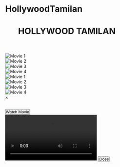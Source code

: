 # HollywoodTamilan
<!DOCTYPE html>
<html lang="en">
<head>
  <meta charset="UTF-8">
  <meta name="viewport" content="width=device-width, initial-scale=1.0">
  <title>Movie Streaming Website</title>
  <link rel="stylesheet" href="style.css">
  <style>
    /* Basic Reset */
* {
    margin: 0;
    padding: 0;
    box-sizing: border-box;
  }
  
  body {
    font-family: Arial, sans-serif;
    background-color: #141414;
    color: #fff;
  }
  
  header {
    text-align: center;
    padding: 20px;
    background: #000;
  }
  
  h1 {
    color: #e50914;
  }
  
  /* Movie Gallery */
  #gallery {
    display: grid;
    grid-template-columns: repeat(auto-fit, minmax(150px, 1fr));
    gap: 15px;
    padding: 20px;
  }
  
  .movie img {
    width: 100%;
    height: auto;
    cursor: pointer;
    border-radius: 10px;
  }
  
  /* Modal */
  .modal {
    display: none;
    position: fixed;
    top: 0;
    left: 0;
    width: 100%;
    height: 100%;
    background: rgba(0, 0, 0, 0.8);
    justify-content: center;
    align-items: center;
  }
  
  .modal-content {
    background: #222;
    padding: 20px;
    border-radius: 8px;
    text-align: center;
    max-width: 400px;
    width: 100%;
  }
  
  .modal-content h2 {
    color: #e50914;
  }
  
  .modal-content button {
    background: #e50914;
    border: none;
    padding: 10px 20px;
    margin-top: 20px;
    cursor: pointer;
    border-radius: 5px;
    color: #fff;
  }
  
  .close {
    position: absolute;
    top: 10px;
    right: 10px;
    cursor: pointer;
    font-size: 24px;
  }
  
  /* Player */
  .player {
    display: none;
    position: fixed;
    top: 0;
    left: 0;
    width: 100%;
    height: 100%;
    background: rgba(0, 0, 0, 0.9);
    justify-content: center;
    align-items: center;
  }
  
  .player video {
    max-width: 80%;
    max-height: 80%;
  }
  
  .control-btn {
    position: absolute;
    top: 10px;
    right: 10px;
    background: #e50914;
    color: #fff;
    padding: 10px;
    cursor: pointer;
    border: none;
    border-radius: 5px;
  }
  
  </style>
</head>
<body>
  <!-- Header -->
  <header>
    <h1>HOLLYWOOD TAMILAN</h1>
  </header>

  <!-- Movie Gallery -->
  <section id="gallery">
    <div class="movie" onclick="showDetails('Movie 1', 'Cast: Daniel Radcliffe,Emma Watson,Rupert Grint', 'Box Office: $1,024,583,854', 'moviehp1.mp4')">
      <img src="hp1.jpg" alt="Movie 1">
    </div>
    <div class="movie" onclick="showDetails('Movie 2', 'Cast: Daniel Radcliffe,Emma Watson,Rupert Grint', 'Box Office: $882,545,819', 'moviehp2.mp4')">
      <img src="hp2.jpg" alt="Movie 2">
    </div>
    <div class="movie" onclick="showDetails('Movie 3', 'Cast: Daniel Radcliffe,Emma Watson,Rupert Grint', 'Box Office: $808,485,294', 'moviehp3.mp4')">
      <img src="hp3.jpg" alt="Movie 3">
    </div>
    <div class="movie" onclick="showDetails('Movie 4', 'Cast: Daniel Radcliffe,Emma Watson,Rupert Grint', 'Box Office: $897,468,952', 'moviehp4.mp4')">
      <img src="hp4.jpg" alt="Movie 4">
    </div>
    <div class="movie" onclick="showDetails('Movie 1', 'Cast: Daniel Radcliffe,Emma Watson,Rupert Grint', 'Box Office: $942,861,168', 'moviehp5.mp4')">
        <img src="hp5.jpg" alt="Movie 1">
      </div>
      <div class="movie" onclick="showDetails('Movie 2', 'Cast: Daniel Radcliffe,Emma Watson,Rupert Grint', 'Box Office: $941,055,851', 'moviehp6.mp4')">
        <img src="hp6.jpg" alt="Movie 2">
      </div>
      <div class="movie" onclick="showDetails('Movie 3', 'Cast: Daniel Radcliffe,Emma Watson,Rupert Grint', 'Box Office: $1.342 billion', 'moviehp7.mp4')">
        <img src="hp7.jpg" alt="Movie 3">
      </div>
      <div class="movie" onclick="showDetails('Movie 4', 'Cast: Daniel Radcliffe,Emma Watson,Rupert Grint', 'Box Office: $1.342 billion', 'moviehp8.mp4')">
        <img src="hp8.jpg" alt="Movie 4">
      </div>
    <!-- Add more movie posters as needed with unique details -->
  </section>

  <!-- Movie Details Modal -->
  <div id="modal" class="modal">
    <div class="modal-content">
      <span class="close" onclick="closeModal()">&times;</span>
      <h2 id="movieTitle"></h2>
      <p id="movieCast"></p>
      <p id="movieBoxOffice"></p>
      <button onclick="playMovie()">Watch Movie</button>
    </div>
  </div>

  <!-- Movie Player -->
  <div id="player" class="player">
    <video id="videoPlayer" controls>
      <source id="videoSource" type="video/mp4">
      Your browser does not support the video tag.
    </video>
    <button class="control-btn" onclick="closePlayer()">Close</button>
  </div>

  <script>
    // Store the current movie source to be played
let currentMovieSource = '';

// Show movie details modal with dynamic content
function showDetails(title, cast, boxOffice, movieSource) {
  document.getElementById('movieTitle').innerText = title;
  document.getElementById('movieCast').innerText = cast;
  document.getElementById('movieBoxOffice').innerText = boxOffice;
  currentMovieSource = movieSource; // Store the movie source for playback
  document.getElementById('modal').style.display = 'flex';
}

// Close movie details modal
function closeModal() {
  document.getElementById('modal').style.display = 'none';
}

// Play the selected movie in the player
function playMovie() {
  document.getElementById('modal').style.display = 'none';
  document.getElementById('player').style.display = 'flex';
  const video = document.getElementById('videoPlayer');
  document.getElementById('videoSource').src = currentMovieSource;
  video.load(); // Load the new video source
  video.play();
}

// Close the player and stop the video
function closePlayer() {
  const video = document.getElementById('videoPlayer');
  video.pause();
  video.currentTime = 0;
  document.getElementById('player').style.display = 'none';
}

  </script>
</body>
</html>
